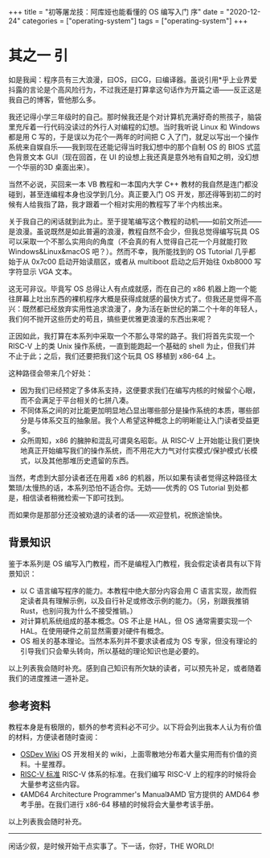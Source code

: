 +++
title = "初等屠龙技：阿库娅也能看懂的 OS 编写入门 序"
date = "2020-12-24"
categories = ["operating-system"]
tags = ["operating-system"]
+++

# 其之一 引

如是我闻：程序员有三大浪漫，曰OS，曰CG，曰编译器。虽说引用*乎上业界爱抖露的言论是个高风险行为，不过我还是打算拿这句话作为开篇之语——反正这是我自己的博客，管他那么多。

我还记得小学三年级时的自己。那时候我还是个对计算机充满好奇的熊孩子，脑袋里充斥着一行代码没读过的外行人对编程的幻想。当时我听说 Linux 和 Windows 都是用 C 写的，于是误以为花个一两年的时间把 C 入了门，就足以写出一个操作系统来自娱自乐——我到现在还能记得当时我幻想中的那个自制 OS 的 BIOS 式蓝色背景文本 GUI（现在回首，在 UI 的设想上我还真是意外地有自知之明，没幻想一个华丽的3D 桌面出来）。

当然不必说，买回来一本 VB 教程和一本国内大学 C++ 教材的我自然是连门都没碰到，甚至连编程本身也没学到几分。真正要入门 OS 开发，那还得等到初二的时候有人给我指了路，我才跟着一个相对实用的教程写了半个内核出来。

关于我自己的闲话就到此为止。至于提笔编写这个教程的动机——如前文所述——是浪漫。虽说既然是如此普遍的浪漫，教程自然不会少，但我总觉得编写玩具 OS 可以采取一个不那么实用向的角度（不会真的有人觉得自己花一个月就能打败 Windows&Linux&macOS 吧？）。然而不幸，我所能找到的 OS Tutorial 几乎都始于从 0x7c00 启动开始读扇区，或者从 multiboot 启动之后开始往 0xb8000 写字符显示 VGA 文本。

这无可非议。毕竟写 OS 总得让人有点成就感，而在自己的 x86 机器上跑一个能往屏幕上吐出东西的裸机程序大概是获得成就感的最快方式了。但我还是觉得不高兴：既然都已经放弃实用性追求浪漫了，身为活在新世纪的第二个十年的年轻人，我们何不抛开这些历史的苟且，搞些更优雅更浪漫的东西出来呢？

正因如此，我打算在本系列中采取一个不那么寻常的路子。我们将首先实现一个 RISC-V 上的类 Unix 操作系统，一直到能跑起一个基础的 shell 为止，但我们并不止于此；之后，我们还要把我们这个玩具 OS 移植到 x86-64 上。

这种路径会带来几个好处：

- 因为我们已经预定了多体系支持，这便要求我们在编写内核的时候留个心眼，而不会满足于平台相关的七拼八凑。
- 不同体系之间的对比能更加明显地凸显出哪些部分是操作系统的本质，哪些部分是与体系交互的抽象层。我个人希望这种概念上的明晰能让入门读者受益更多。
- 众所周知，x86 的臃肿和混乱可谓臭名昭彰。从 RISC-V 上开始能让我们更快地真正开始编写我们的操作系统，而不用花大力气对付实模式/保护模式/长模式，以及其他那堆历史遗留的东西。

当然，考虑到大部分读者还在用着 x86 的机器，所以如果有读者觉得这种路径太繁琐/太慢热的话，本系列恐怕不适合你。无妨——优秀的 OS Tutorial 到处都是，相信读者稍微检索一下即可找到。

而如果你是那部分还没被劝退的读者的话——欢迎登机，祝旅途愉快。

## 背景知识

鉴于本系列是 OS 编写入门教程，而不是编程入门教程，我会假定读者具有以下背景知识：

- 以 C 语言编写程序的能力。本教程中绝大部分内容会用 C 语言实现，故而假定读者具有理解示例，以及自行补足或修改示例的能力。（另，别跟我推销 Rust，也别问我为什么不接受推销。）
- 对计算机系统组成的基本概念。OS 不止是 HAL，但 OS 通常需要实现一个 HAL。在使用硬件之前显然需要对硬件有概念。
- OS 相关的基本理论。当然本系列并不要求读者成为 OS 专家，但没有理论的引导我们只会晕头转向，所以基础的理论知识也是必要的。

以上列表我会随时补充。感到自己知识有所欠缺的读者，可以预先补足，或者随着我们的进度推进一道补足。

## 参考资料

教程本身是有极限的，额外的参考资料必不可少。以下将会列出我本人认为有价值的材料，方便读者随时查阅：

- [OSDev Wiki](https://wiki.osdev.org/) OS 开发相关的 wiki，上面零散地分布着大量实用而有价值的资料。十星推荐。
- [RISC-V 标准](https://riscv.org/technical/specifications/) RISC-V 体系的标准。在我们编写 RISC-V 上的程序的时候将会大量参考这些内容。
- 《AMD64 Architecture Programmer's Manual》AMD 官方提供的 AMD64 参考手册。在我们进行 x86-64 移植的时候将会大量参考该手册。

以上列表我会随时补充。

---

闲话少叙，是时候开始干点实事了。下一话，你好，THE WORLD!